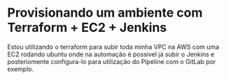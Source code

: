 # Provisionando um ambiente com Terraform + EC2 + Jenkins

Estou utilizando o terraform para subir toda minha VPC na AWS com uma EC2 rodando ubuntu onde na automação é possivel já subir o Jenkins e posteriomente configura-lo para utilização do Pipeline com o GitLab por exemplo.
